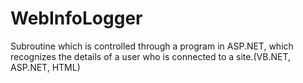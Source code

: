 # WebInfoLogger
Subroutine which is controlled through a program in ASP.NET, which recognizes the details of a user who is connected to a site.(VB.NET, ASP.NET, HTML)                                    
